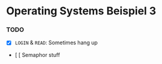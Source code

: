 # Operating Systems Beispiel 3

### TODO

- [x] `LOGIN` & `READ`: Sometimes hang up
- [ [ Semaphor stuff